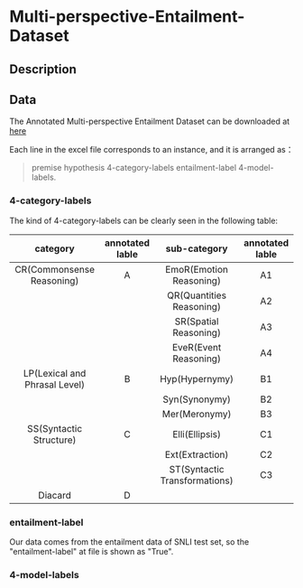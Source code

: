 # Multi-perspective-Entailment-Dataset

## Description


## Data

The Annotated Multi-perspective Entailment Dataset can be downloaded at [here](https://)

Each line in the excel file corresponds to an instance, and it is arranged as：  
>premise hypothesis 4-category-labels entailment-label 4-model-labels.

### 4-category-labels

The kind of 4-category-labels can be clearly seen in the following table:

|category |annotated lable| sub-category |annotated lable|
|:-:|:-:|:-:|:-:|
| CR(Commonsense Reasoning)         | A |EmoR(Emotion Reasoning)      | A1 |
|  |  |QR(Quantities Reasoning)     | A2 |
|  |  |SR(Spatial Reasoning)        | A3 |
|  |  |EveR(Event Reasoning)        | A4 |
| LP(Lexical and Phrasal Level)     | B	|Hyp(Hypernymy)               |	B1 |
|  | 	|Syn(Synonymy)                | B2 |
|  |  |Mer(Meronymy)	              | B3 |
| SS(Syntactic Structure)           | C |Elli(Ellipsis)               | C1 |
|  |  |Ext(Extraction)              | C2 |
|  |  |ST(Syntactic Transformations)| C3 |
| Diacard                           | D  |      |    |

### entailment-label
Our data comes from the entailment data of SNLI test set, so the "entailment-label" at file is shown as "True".

### 4-model-labels
